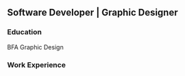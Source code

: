 ## Software Developer | Graphic Designer

<!--![Tux, the Linux mascot](images/logo1.jpg) # Software Developer
<img src="images/logo1.jpg" width="200">-->

### Education
BFA Graphic Design

### Work Experience
